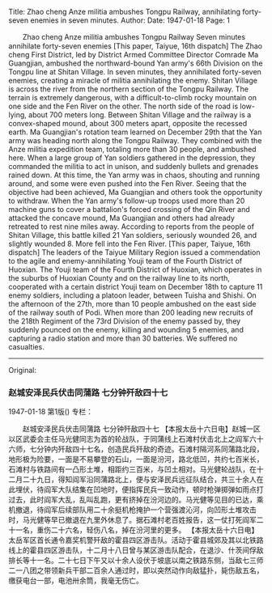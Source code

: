 Title: Zhao cheng Anze militia ambushes Tongpu Railway, annihilating forty-seven enemies in seven minutes.
Author:
Date: 1947-01-18
Page: 1

　　Zhao cheng Anze militia ambushes Tongpu Railway
    Seven minutes annihilate forty-seven enemies
    [This paper, Taiyue, 16th dispatch] The Zhao cheng First District, led by District Armed Committee Director Comrade Ma Guangjian, ambushed the northward-bound Yan army's 66th Division on the Tongpu line at Shitan Village. In seven minutes, they annihilated forty-seven enemies, creating a miracle of militia annihilating the enemy. Shitan Village is across the river from the northern section of the Tongpu Railway. The terrain is extremely dangerous, with a difficult-to-climb rocky mountain on one side and the Fen River on the other. The north side of the road is low-lying, about 700 meters long. Between Shitan Village and the railway is a convex-shaped mound, about 300 meters apart, opposite the recessed earth. Ma Guangjian's rotation team learned on December 29th that the Yan army was heading north along the Tongpu Railway. They combined with the Anze militia expedition team, totaling more than 30 people, and ambushed here. When a large group of Yan soldiers gathered in the depression, they commanded the militia to act in unison, and suddenly bullets and grenades rained down. At this time, the Yan army was in chaos, shouting and running around, and some were even pushed into the Fen River. Seeing that the objective had been achieved, Ma Guangjian and others took the opportunity to withdraw. When the Yan army's follow-up troops used more than 20 machine guns to cover a battalion's forced crossing of the Qin River and attacked the concave mound, Ma Guangjian and others had already retreated to rest nine miles away. According to reports from the people of Shitan Village, this battle killed 21 Yan soldiers, seriously wounded 26, and slightly wounded 8. More fell into the Fen River.
    [This paper, Taiyue, 16th dispatch] The leaders of the Taiyue Military Region issued a commendation to the agile and enemy-annihilating Youji team of the Fourth District of Huoxian. The Youji team of the Fourth District of Huoxian, which operates in the suburbs of Huoxian County and on the railway line to its north, cooperated with a certain district Youji team on December 18th to capture 11 enemy soldiers, including a platoon leader, between Tuisha and Shishi. On the afternoon of the 27th, more than 10 people ambushed on the east side of the railway south of Podi. When more than 200 leading new recruits of the 218th Regiment of the 73rd Division of the enemy passed by, they suddenly pounced on the enemy, killing and wounding 5 enemies, and capturing a radio station and more than 30 batteries. We suffered no casualties.



<hr /> 

Original: 


### 赵城安泽民兵伏击同蒲路  七分钟歼敌四十七

1947-01-18
第1版()
专栏：

　　赵城安泽民兵伏击同蒲路
    七分钟歼敌四十七
    【本报太岳十六日电】赵城一区以区武委会主任马光健同志为首的轮战队，于同蒲线上石滩村伏击北上之阎军六十六师，七分钟内歼敌四十七名，创造民兵歼敌的奇迹。石滩村隔河系同蒲路北段，地形极为险要，一面是不易攀登的石山，一面是汾河，路北低凹，共约七百米长，石滩村与铁路间有一凸形土堆，相距约三百米，与凹土相对。马光健轮战队，在十二月二十九日，得知阎军沿同蒲路北上，便与安泽民兵远征队结合，共三十余人在此埋伏，待阎军大队结集在凹地时，便指挥民兵一致动作，顿时枪弹掷弹如雨点打过去，此时阎军大乱，乱叫乱跑，更有挤掉在汾河边的。马光健等见目的已达，乘机撤退，待阎军后续部队用二十余挺机枪掩护一个营强渡沁河，向凹形土堆攻击时，马光健等早已撤退在九里外休息了。据石滩村老百姓报告，这一仗打死阎军二十一名，重伤二十六名，轻伤八名，掉在汾河里的更多。
    【本报太岳十六日电】太岳军区首长通令嘉奖机警歼敌的霍县四区游击队。活动于霍县城郊及其以北铁路线上的霍县四区游击队，十二月十八日曾与某区游击队配合，在退沙、什茨间俘敌排长等十一名。二十七日下午又以十余人设伏于坡底以南之铁路东侧，当敌七三师二一八团之带领新兵干部二百余人通过时，即以突然动作向敌猛扑，毙伤敌五名，缴获电台一部，电池卅余筒，我毫无伤亡。
